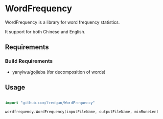 # WordFrequency


WordFrequency is a library for word frequency statistics.

It support for both Chinese and English.




## Requirements

### Build Requirements
- yanyiwu/gojieba (for decomposition of words) 


## Usage

```go

import "github.com/fredgan/WordFrequency"

wordfrequency.WordFrequency(inputFileName, outputFileName, minRuneLen)

```

